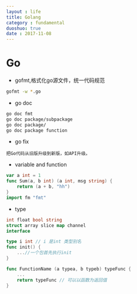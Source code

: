```yaml
---
layout : life
title: Golang
category : fundamental
duoshuo: true
date : 2017-11-08
---
```


# Go
* gofmt,格式化go源文件，统一代码规范
```bash
gofmt -w *.go
```
* go doc
```bash
go doc fmt
go doc package/subpackage
go doc package/
go doc package function
```

* go fix
```
把Go代码从旧版升级到新版，如API升级。
```

* variable and function
```go
var a int = 1
func Sum(a, b int) (a int, msg string) {
    return (a + b, "hh")
}
import fm "fmt"
```

* type
```go
int float bool string 
struct array slice map channel
interface 

type i int // i 是int 类型别名
func init() {
    ...//一个包首先执行init
}

func FunctionName (a typea, b typeb) typeFunc {
    ...
    return typeFunc // 可以以函数为返回值
}

```
